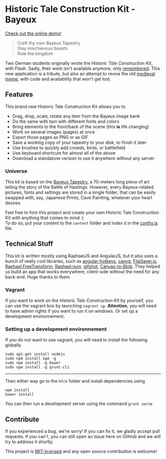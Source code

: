 # Historic Tale Construction Kit - Bayeux

[Check out the online demo!](http://htck.github.io/bayeux)

> Craft thy own Bayeux Tapestry  
> Slay mischievous beasts  
> Rule the kingdom

Two German students originally wrote the _Historic Tale Construction Kit_, with Flash. Sadly, their work isn't available anymore, only [remembered](http://web.archive.org/web/20220123020746/http://netzspannung.org/cat/servlet/CatServlet?cmd=document&subCommand=show&forward=%2Fnetzkollektor%2Foutput%2Fproject.xml&entryId=84868). This new application is a tribute, but also an attempt to revive the old [medieval meme](http://knowyourmeme.com/memes/medieval-macros-bayeux-tapestry-parodies), with code and availability that won't get lost.

## Features
This brand new Historic Tale Construction Kit allows you to
* Drag, drop, scale, rotate any item from the Bayeux image bank
* Do the same with text with different fonts and colors
* Bring elements to the front/back of the scene (this **is** life changing)
* Work on several images (pages) at once
* Export those pages as PNG or as GIF
* Save a working copy of your tapestry to your disk, to finish it later
* Use brushes to quickly add crowds, birds, or battlefield
* Use keyboard shortcuts for almost all of the above
* Download a standalone version to use it anywhere without any server

### Universe
This kit is based on the [Bayeux Tapestry](http://www.bayeuxmuseum.com/en/la_tapisserie_de_bayeux_en.html), a 70-meters long piece of art telling the story of the Battle of Hastings. However, every Bayeux-related pictures, fonts and settings are stored in a single folder, that can be easily swapped with, say, Japanese Prints, Cave Painting, whatever your heart desires.

Feel free to fork this project and create your own Historic Tale Construction Kit with anything that comes to mind :)  
To do so, put your content to the ``content`` folder and index it in the [config.js](https://github.com/htck/bayeux/blob/master/htck/app/content/config.js) file.

## Technical Stuff
This kit is written mostly using RaphaelJS and AngularJS, but it also uses a bunch of really cool libraries, such as [angular-hotkeys](https://github.com/chieffancypants/angular-hotkeys), [canvg](https://github.com/gabelerner/canvg), [FileSaver.js](https://github.com/eligrey/FileSaver.js), [Raphael.FreeTransform](https://github.com/AliasIO/Raphael.FreeTransform), [Raphael.json](https://github.com/AliasIO/Raphael.JSON), [gifshot](https://github.com/yahoo/gifshot), [Canvas-to-Blob](https://github.com/blueimp/JavaScript-Canvas-to-Blob). They helped us build an app that works everywhere, client-side without the need for any back-end. Huge thanks to them.

### Vagrant
If you want to work on the _Historic Tale Construction Kit_ by yourself, you can use the vagrant box by launching ``vagrant up``. **Attention**, you will need to have admin rights if you want to run it on windows. Or set up a development environnement.

### Setting up a development environnement
If you do not want to use vagrant, you will need to install the following globally
```
sudo apt-get install nodejs
sudo npm install npm -g
sudo npm install -g bower
sudo npm install -g grunt-cli
```

------

Then either way go to the ``htck`` folder and install dependencies using
```
npm install
bower install
```
You can then run a development server using the command ``grunt serve``

## Contribute
If you experienced a bug, we're sorry! If you can fix it, we gladly accept pull requests. If you can't, you can still open an issue here on GitHub and we will try to address it shortly.

This project is [MIT-licensed](https://github.com/htck/bayeux/blob/master/LICENSE) and any open source contribution is welcome!
